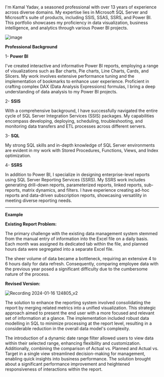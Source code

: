 
I'm Kamal Yadav, a seasoned professional with over 13 years of experience across diverse domains. My expertise lies in Microsoft SQL Server and Microsoft's suite of products, including SSIS, SSAS, SSRS, and Power BI. 
This portfolio showcases my proficiency in data visualization, business intelligence, and analytics through various Power BI projects.

![image](https://github.com/user-attachments/assets/c4822a9b-1dce-4965-aade-dd5df9529a99)




**Professional Background**

1- **Power BI**

I've created interactive and informative Power BI reports, employing a range of visualizations such as Bar charts, Pie charts, Line Charts, Cards, and Slicers. My work involves extensive performance tuning and the implementation of bookmarks to enhance user experience.
Proficient in crafting complex DAX (Data Analysis Expressions) formulas, I bring a deep understanding of data analysis to my Power BI projects.

2- **SSIS**

With a comprehensive background, I have successfully navigated the entire cycle of SQL Server Integration Services (SSIS) packages. My capabilities encompass developing, deploying, scheduling, troubleshooting, and monitoring data transfers and ETL processes across different servers.


3- **SQL**

My strong SQL skills and in-depth knowledge of SQL Server environments are evident in my work with Stored Procedures, Functions, Views, and Index optimization.

4- **SSRS**


In addition to Power BI, I specialize in designing enterprise-level reports using SQL Server Reporting Services (SSRS). My SSRS work includes generating drill-down reports, parameterized reports, linked reports, sub-reports, matrix dynamics, and filters.
I have experience creating ad-hoc reports and data-driven subscription reports, showcasing versatility in meeting diverse reporting needs.

-------------------------------------------------------------------------------------------------------------------------------------------------------


**Example**

**Existing Report Problem:**

The primary challenge with the existing data management system stemmed from the manual entry of information into the Excel file on a daily basis. Each month was assigned its dedicated tab within the file, and planned hours data were segregated into a separate Excel file.

The sheer volume of data became a bottleneck, requiring an extensive 4 to 6 hours daily for data refresh. Consequently, comparing employee data with the previous year posed a significant difficulty due to the cumbersome nature of the process.


**Revised Version:**

![Recording 2024-01-16 124805_v2](https://github.com/kumarvirek/Power-BI-Portfolio/assets/156269260/19713ac9-c562-446b-8318-f6ed8b266b86)

The solution to enhance the reporting system involved consolidating the report by merging related metrics into a unified visualization. This strategic approach aimed to present the end user with a more focused and relevant set of information at a glance. The implementation included robust data modelling in SQL to minimize processing at the report level, resulting in a considerable reduction in the overall data model's complexity.

The introduction of a dynamic date range filter allowed users to view data within their selected range, enhancing flexibility and customization. Additionally, combining the comparison of Actual vs. Planned and Actual vs. Target in a single view streamlined decision-making for management, enabling quick insights into business performance. The solution brought about a significant performance improvement and heightened responsiveness of interactions within the report. 





